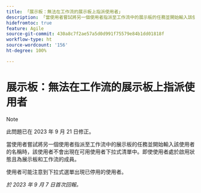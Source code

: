 ```yaml
---
title: 「展示板：無法在工作流的展示板上指派使用者」
description: 「當使用者嘗試將另一個使用者指派至工作流中的展示板的任務並開始輸入該使用者的名稱時，該使用者不會出現在可用使用者下拉式清單中。即使使用者處於啟用狀態且為展示板和工作流的成員。」
hidefromtoc: true
feature: Agile
source-git-commit: 430a8c7f2ae57a5d0d991f75579e84b1dd01818f
workflow-type: ht
source-wordcount: '156'
ht-degree: 100%

---
```



# 展示板：無法在工作流的展示板上指派使用者

>[!NOTE]
>
>此問題已在 2023 年 9 月 21 日修正。

當使用者嘗試將另一個使用者指派至工作流中的展示板的任務並開始輸入該使用者的名稱時，該使用者不會出現在可用使用者下拉式清單中。即使使用者處於啟用狀態且為展示板和工作流的成員。

使用者可能注意到下拉式選單出現已停用的使用者。

_於 2023 年 9 月 7 日首次回報。_
